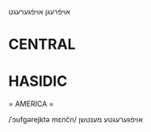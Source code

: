אויפֿרעגן
אויפֿגערעגט

CENTRAL
========

HASIDIC
=======
= AMERICA = 

/ˈɔufgərejktə mɛnčn/ אויפֿגערעגטע מענטשן